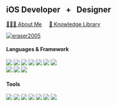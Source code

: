 <!-- [✨ **About Me**]() &nbsp;&nbsp;/&nbsp;&nbsp; [⬜️ **eraiser**](https://www.behance.net/gallery/116006937/Eraiser?tracking_source=search_projects_recommended%7Ceraiser) &nbsp;&nbsp;/&nbsp;&nbsp; [📄 **Resume**]() -->
## **iOS Developer &nbsp; + &nbsp; Designer** 
[👨🏻‍💻&nbsp;About Me](https://yaehoonkim-resume.framer.website/)
&nbsp;
&nbsp;
[📔&nbsp;Knowledge Library](https://eraiser.notion.site/BOKEH-Library-244ddae4b1534002b67c9f78c493cec3)

[![eraser2005](http://mazassumnida.wtf/api/generate_badge?boj=eraser2005)](https://solved.ac/eraser2005)

#### Languages & Framework
<span>
  <img src="https://img.shields.io/badge/Swift-FA7343?style=flat-square&logo=Swift&logoColor=white"/>
  <img src="https://img.shields.io/badge/SwiftUI-FF4D0E?style=flat-square&logo=Swift&logoColor=white"/>
  <img src="https://img.shields.io/badge/UIKit-FF4D0E?style=flat-square&logo=Swift&logoColor=white"/>
  <img src="https://img.shields.io/badge/ARKit + RealityKit-FF4D0E?style=flat-square&logo=Swift&logoColor=white"/>
  <img src="https://img.shields.io/badge/CoreML & Vision-FF4D0E?style=flat-square&logo=Swift&logoColor=white"/>
  <img src="https://img.shields.io/badge/Combine-FF4D0E?style=flat-square&logo=Swift&logoColor=white"/>
  <img src="https://img.shields.io/badge/Core Data & CloudKit-FF4D0E?style=flat-square&logo=Swift&logoColor=white"/>
</span>
</br>
<span>
  <img src="https://img.shields.io/badge/JavaScript-F7DF1E?style=flat-square&logo=JavaScript&logoColor=white"/>
  <img src="https://img.shields.io/badge/Python-3776AB?style=flat-square&logo=Python&logoColor=white"/>
  <img src="https://img.shields.io/badge/C%23-239120?style=flat-square&logo=CSharp&logoColor=white"/>
</span>

#### Tools
<span>
  <img src="https://img.shields.io/badge/Git-F05032?style=flat-square&logo=Git&logoColor=white"/>
  <img src="https://img.shields.io/badge/Github-181717?style=flat-square&logo=GitHub&logoColor=white"/>
  <img src="https://img.shields.io/badge/Figma-F24E1E?style=flat-square&logo=Figma&logoColor=white"/>
  <img src="https://img.shields.io/badge/Framer-0055FF?style=flat-square&logo=Framer&logoColor=white"/>
  <img src="https://img.shields.io/badge/Sketch-F7B500?style=flat-square&logo=Sketch&logoColor=white"/>
  <img src="https://img.shields.io/badge/Blender-F5792A?style=flat-square&logo=Blender&logoColor=white"/>
  <img src="https://img.shields.io/badge/Notion-000000?style=flat-square&logo=Notion&logoColor=white"/>
</span>

